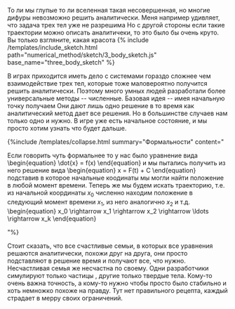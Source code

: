 <div>

То ли мы глупые то ли вселенная такая несовершенная,
но многие дифуры невозможно решить аналитически.
Меня например удивляет, что задача трех тел уже не разрешима
Но с другой стороны если такие траектории можно описать аналитичеки, то это было бы очень круто.
Вы только взгляните, какая красота
{% include /templates/include_sketch.html path="numerical_method/sketch/3_body_sketch.js" base_name="three_body_sketch" %}


В играх приходится иметь дело с системами гораздо сложнее чем взаимодействие трех тел, 
которые тоже маловероятно получится решить аналитически. 
Поэтому много умных людей разработали более универсальные методы -- численные. 
Базовая идея -- имея начальную точку получаем 
Они дают лишь одно решение в то время как аналитический метод дает все решения. 
Но в большинстве случаев нам только одно и нужно. В игре уже есть начальное состояние,
и мы просто хотим узнать что будет дальше. 

{%include /templates/collapse.html summary="Формальности" 
content="

Если говорить чуть формальнее то у нас было уравнение вида
\begin{equation}
    \dot{x} = f(x)
\end{equation}
и мы пытались получить из него решение вида
\begin{equation}
    x = F(t) + C
\end{equation}
подставив в которое начальные коодинаты мы могли найти положение в любой момент времени.
Теперь же мы будем искать траекторию, т.е. из начальной координаты $x_0$ численно находим положение в следующий момент времени $x_1$, из него аналогично $x_2$ и т.д.
\begin{equation}
   x_0 \rightarrow x_1 \rightarrow x_2 \rightarrow \ldots \rightarrow x_k
\end{equation}

"%}


Стоит сказать, что все счастливые семьи, в которых все уравнения решаются аналитически, похожи друг на друга, они просто подставляют в решение время и получают все, что нужно. Несчастливая семья же несчастна по своему. Одни разработчики симулируют только частицы , другие только твердые тела. Кому-то очень важна точность, а кому-то нужно чтобы просто было стабильно и хоть немножко похоже на правду. Тут нет правильного рецепта, каждый страдает в мерру своих ограничений.
</div>

